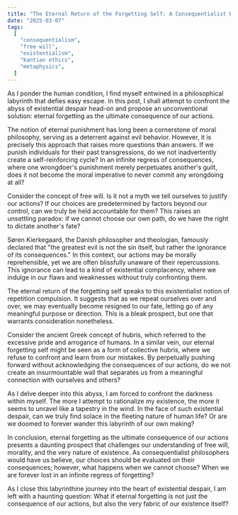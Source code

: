 ```yaml
---
title: "The Eternal Return of the Forgetting Self: A Consequentialist Rebuttal to the Notion of Eternal Punishment"
date: "2025-03-07"
tags:
  [
    "consequentialism",
    "free will",
    "existentialism",
    "kantian ethics",
    "metaphysics",
  ]
---
```


As I ponder the human condition, I find myself entwined in a philosophical labyrinth that defies easy escape. In this post, I shall attempt to confront the abyss of existential despair head-on and propose an unconventional solution: eternal forgetting as the ultimate consequence of our actions.

The notion of eternal punishment has long been a cornerstone of moral philosophy, serving as a deterrent against evil behavior. However, it is precisely this approach that raises more questions than answers. If we punish individuals for their past transgressions, do we not inadvertently create a self-reinforcing cycle? In an infinite regress of consequences, where one wrongdoer's punishment merely perpetuates another's guilt, does it not become the moral imperative to never commit any wrongdoing at all?

Consider the concept of free will. Is it not a myth we tell ourselves to justify our actions? If our choices are predetermined by factors beyond our control, can we truly be held accountable for them? This raises an unsettling paradox: if we cannot choose our own path, do we have the right to dictate another's fate?

Søren Kierkegaard, the Danish philosopher and theologian, famously declared that "the greatest evil is not the sin itself, but rather the ignorance of its consequences." In this context, our actions may be morally reprehensible, yet we are often blissfully unaware of their repercussions. This ignorance can lead to a kind of existential complacency, where we indulge in our flaws and weaknesses without truly confronting them.

The eternal return of the forgetting self speaks to this existentialist notion of repetition compulsion. It suggests that as we repeat ourselves over and over, we may eventually become resigned to our fate, letting go of any meaningful purpose or direction. This is a bleak prospect, but one that warrants consideration nonetheless.

Consider the ancient Greek concept of hubris, which referred to the excessive pride and arrogance of humans. In a similar vein, our eternal forgetting self might be seen as a form of collective hubris, where we refuse to confront and learn from our mistakes. By perpetually pushing forward without acknowledging the consequences of our actions, do we not create an insurmountable wall that separates us from a meaningful connection with ourselves and others?

As I delve deeper into this abyss, I am forced to confront the darkness within myself. The more I attempt to rationalize my existence, the more it seems to unravel like a tapestry in the wind. In the face of such existential despair, can we truly find solace in the fleeting nature of human life? Or are we doomed to forever wander this labyrinth of our own making?

In conclusion, eternal forgetting as the ultimate consequence of our actions presents a daunting prospect that challenges our understanding of free will, morality, and the very nature of existence. As consequentialist philosophers would have us believe, our choices should be evaluated on their consequences; however, what happens when we cannot choose? When we are forever lost in an infinite regress of forgetting?

As I close this labyrinthine journey into the heart of existential despair, I am left with a haunting question: What if eternal forgetting is not just the consequence of our actions, but also the very fabric of our existence itself?
